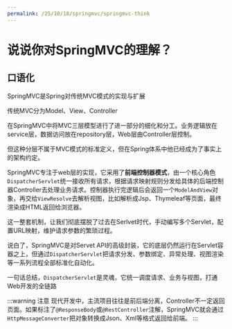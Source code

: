 ```yaml
---
permalink: /25/10/18/springmvc/springmvc-think
---
```


# 说说你对SpringMVC的理解？

## 口语化

SpringMVC是Spring对传统MVC模式的实现与扩展

传统MVC分为Model、View、Controller

在SpringMVC中将MVC三层模型进行了进一部分的细化和分工。业务逻辑放在service层，数据访问放在repository层，Web层由Controller层控制。

但这种分层不属于MVC模式的标准定义，但在Spring体系中他已经成为了事实上的架构约定。


SpringMVC专注于web层的实现，它采用了**前端控制器模式**，由一个核心角色`DispatcherServlet`统一接收所有请求，根据请求映射规则分发给具体的后端控制器Controller去处理业务请求。控制器执行完逻辑后会返回一个`ModelAndView`对象，再交给`ViewResolve`去解析视图，比如解析成Jsp、Thymeleaf等页面，最终渲染成HTML返回给浏览器。

这一整套机制，让我们彻底摆脱了过去在Serlvet时代，手动编写多个Servlet，配置URL映射，维护请求参数的繁琐过程。

说白了，SpringMVC是对Servet API的高级封装，它的底层仍然运行在Servlet容器之上，但通过`DispatcherServlet`把请求分发、参数绑定、异常处理、视图渲染等一系列流程全部标准化自动化。


一句话总结，`DispatcherServlet`是灵魂，它统一调度请求、业务与视图，打通Web开发的全链路


:::warning 注意
现代开发中，主流项目往往是前后端分离，Controller不一定返回页面。如果标注了`@ResponseBody`或`@RestController`注解，SpringMVC就会通过`HttpMessageConverter`把对象转换成Json、Xml等格式返回给前端。
:::
 


